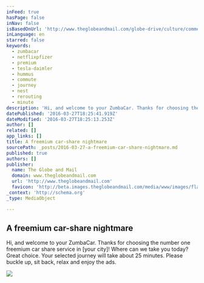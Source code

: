 ```yaml
---
inFeed: true
hasPage: false
inNav: false
isBasedOnUrl: 'http://www.theglobeandmail.com/globe-drive/culture/commentary/this-autonomous-commute-brought-to-you-by-a-nightmare-of-ads/article28666364/'
inLanguage: en
starred: false
keywords:
  - zumbacar
  - netflixpfizer
  - premium
  - tesla-daimler
  - hummus
  - commute
  - journey
  - nest
  - rerouting
  - minute
description: 'Hi, and welcome to your ZumbaCar. Thanks for choosing the number one freemium car share service in [your city]! Where can we take you today? Great choice. Your selected journey will take about 25 minutes. Please buckle up, sit back, relax and enjoy the ads.'
datePublished: '2016-03-27T18:25:41.919Z'
dateModified: '2016-03-27T18:25:13.253Z'
author: []
related: []
app_links: []
title: A freemium car-share nightmare
sourcePath: _posts/2016-03-27-a-freemium-car-share-nightmare.md
published: true
authors: []
publisher:
  name: The Globe and Mail
  domain: www.theglobeandmail.com
  url: 'http://www.theglobeandmail.com'
  favicon: 'http://beta.images.theglobeandmail.com/media/www/images/flag/favicon.ico'
_context: 'http://schema.org'
_type: MediaObject

---
```

<article style=""><h1>A freemium car-share nightmare</h1><p>Hi, and welcome to your ZumbaCar. Thanks for choosing the number one freemium car share service in [your city]! Where can we take you today? Great choice. Your selected journey will take about 25 minutes. Please buckle up, sit back, relax and enjoy the ads.</p><img src="https://s3-us-west-2.amazonaws.com/the-grid-img/p/341853ef045d648704ce3c6cfa2577690bc965a1.jpg" /></article>